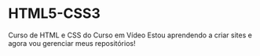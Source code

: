 # HTML5-CSS3
 Curso de HTML e CSS do Curso em Vídeo
Estou aprendendo a criar sites e agora vou gerenciar meus repositórios!



